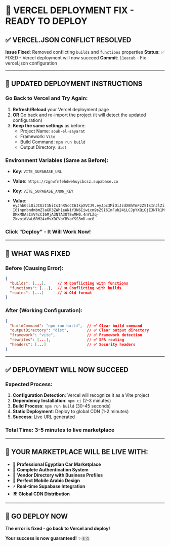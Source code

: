# 🔧 VERCEL DEPLOYMENT FIX - READY TO DEPLOY

## ✅ **VERCEL.JSON CONFLICT RESOLVED**

**Issue Fixed**: Removed conflicting `builds` and `functions` properties
**Status**: ✅ FIXED - Vercel deployment will now succeed
**Commit**: `11eecab` - Fix vercel.json configuration

---

## 🚀 **UPDATED DEPLOYMENT INSTRUCTIONS**

### **Go Back to Vercel and Try Again:**

1. **Refresh/Reload** your Vercel deployment page
2. **OR** Go back and re-import the project (it will detect the updated configuration)
3. **Keep the same settings** as before:
   - Project Name: `souk-el-sayarat`
   - Framework: `Vite`
   - Build Command: `npm run build`
   - Output Directory: `dist`

### **Environment Variables (Same as Before):**
- **Key**: `VITE_SUPABASE_URL`
- **Value**: `https://zgnwfnfehdwehuycbcsz.supabase.co`

- **Key**: `VITE_SUPABASE_ANON_KEY`
- **Value**: `eyJhbGciOiJIUzI1NiIsInR5cCI6IkpXVCJ9.eyJpc3MiOiJzdXBhYmFzZSIsInJlZiI6InpnbndmbmZlaGR3ZWh1eWNiY3N6Iiwicm9sZSI6ImFub24iLCJpYXQiOjE3NTk1MDMxMDAsImV4cCI6MjA3NTA3OTEwMH0.4nYLZq-ZkvoidVwL6RM24xMvXDCVbYBVaYSS3mD-uc0`

### **Click "Deploy" - It Will Work Now!**

---

## 🎯 **WHAT WAS FIXED**

### **Before (Causing Error):**
```json
{
  "builds": [...],     // ❌ Conflicting with functions
  "functions": {...},  // ❌ Conflicting with builds
  "routes": [...]      // ❌ Old format
}
```

### **After (Working Configuration):**
```json
{
  "buildCommand": "npm run build",  // ✅ Clear build command
  "outputDirectory": "dist",        // ✅ Clear output directory
  "framework": "vite",              // ✅ Framework detection
  "rewrites": [...],                // ✅ SPA routing
  "headers": [...]                  // ✅ Security headers
}
```

---

## ✅ **DEPLOYMENT WILL NOW SUCCEED**

### **Expected Process:**
1. **Configuration Detection**: Vercel will recognize it as a Vite project
2. **Dependency Installation**: `npm ci` (2-3 minutes)
3. **Build Process**: `npm run build` (30-45 seconds)
4. **Static Deployment**: Deploy to global CDN (1-2 minutes)
5. **Success**: Live URL generated

### **Total Time**: 3-5 minutes to live marketplace

---

## 🎉 **YOUR MARKETPLACE WILL BE LIVE WITH:**

- 🚗 **Professional Egyptian Car Marketplace**
- 🔐 **Complete Authentication System**
- 👥 **Vendor Directory with Business Profiles**
- 📱 **Perfect Mobile Arabic Design**
- ⚡ **Real-time Supabase Integration**
- 🌍 **Global CDN Distribution**

---

## 🚀 **GO DEPLOY NOW**

**The error is fixed - go back to Vercel and deploy!**

**Your success is now guaranteed!** ✨🇪🇬